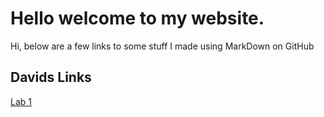 # Hello welcome to my website.
Hi, below are a few links to some stuff I made using MarkDown on GitHub
## Davids Links 
[Lab 1](./class-01)
